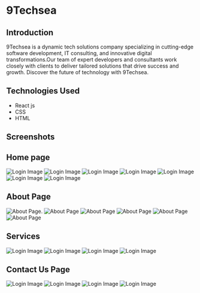 # 9Techsea

## Introduction

9Techsea is a dynamic tech solutions company specializing in cutting-edge software development, IT consulting, and innovative digital transformations.Our team of expert developers and consultants work closely with clients to deliver tailored solutions that drive success and growth. Discover the future of technology with 9Techsea. 

## Technologies Used

- React js
- CSS
- HTML

## Screenshots

## Home page


<img src="https://drive.usercontent.google.com/download?id=1DUoyuRLXIiVF4QbdypWXLJDYyvyw7Jko&authuser=0" alt="Login Image" style="max-width: 100%; height: auto;" />
<img src="https://drive.usercontent.google.com/download?id=1mRIAIZdl2WmlhhX4ml7RrnIejiMp8Qjh&authuser=0" alt="Login Image" style="max-width: 100%; height: auto;" />
<img src="https://drive.usercontent.google.com/download?id=1bmTh4ZLVXNN-x3Hn2JdXVrnnQCpd3Aic&authuser=0" alt="Login Image" style="max-width: 100%; height: auto;" />
<img src="https://drive.usercontent.google.com/download?id=15EtMnCEwc2_BB8SR53G84J2qUkf6nziq&authuser=0" alt="Login Image" style="max-width: 100%; height: auto;" />

<img src="https://drive.usercontent.google.com/download?id=1xbfZWi9L7v0-3UhcWSnL84AtiEMwuoq1&authuser=0" alt="Login Image" style="max-width: 100%; height: auto;" />
<img src="https://drive.usercontent.google.com/download?id=1Yai5I7kuz8CsSAQNLBBuTwS9jj7ryXmh&authuser=0" alt="Login Image" style="max-width: 100%; height: auto;" />
<img src="https://drive.usercontent.google.com/download?id=1hd4tdhGnFLK3kkLP2MB-O4HASC1oULar&authuser=0" alt="Login Image" style="max-width: 100%; height: auto;" />



## About Page
![About Page](https://i.postimg.cc/mZcSF4qg/Screenshot-2024-07-18-210239.png).
![About Page](https://i.postimg.cc/PrfDVJz6/Screenshot-2024-07-18-210300.png)
![About Page](https://i.postimg.cc/6qDQxJNG/Screenshot-2024-07-18-210336.png)
![About Page](https://i.postimg.cc/QCPqLttk/Screenshot-2024-07-18-210411.png)
![About Page](https://i.postimg.cc/ZKpfk88W/Screenshot-2024-07-18-210459.png)
![About Page](https://i.postimg.cc/3R0RSJsH/Screenshot-2024-07-18-210513.png)

<h2>Services</h2>
<img src="https://drive.usercontent.google.com/download?id=1d624YAkPPZy27knxwjg6RYqGpDzbm041&authuser=0" alt="Login Image" style="max-width: 100%; height: auto;" />
<img src="https://drive.usercontent.google.com/download?id=1dGgoAiXQcrUoGXptSPAgTi8o6seBKzXL&authuser=0" alt="Login Image" style="max-width: 100%; height: auto;" />
<img src="https://drive.usercontent.google.com/download?id=1-9V3NIKSggayPP1Uk1aEqsoFEtbaXvOe&authuser=0" alt="Login Image" style="max-width: 100%; height: auto;" />
<img src="https://drive.usercontent.google.com/download?id=1hd4tdhGnFLK3kkLP2MB-O4HASC1oULar&authuser=0" alt="Login Image" style="max-width: 100%; height: auto;" />

<h2>Contact Us Page</h2>
<img src="https://drive.usercontent.google.com/download?id=14uc0-LqaE3w9gQ8YRUKfSbsErfnJokH2&authuser=0" alt="Login Image" style="max-width: 100%; height: auto;" />
<img src="https://drive.usercontent.google.com/download?id=1lzh-RdD9l9sIRi0Y_TbMDY5_tz8fjGsH&authuser=0" alt="Login Image" style="max-width: 100%; height: auto;" />
<img src="https://drive.usercontent.google.com/download?id=1IbWxQFjZ5yF-Zhkvx3E2yaDuqAz4l_BX&authuser=0" alt="Login Image" style="max-width: 100%; height: auto;" />
<img src="https://drive.usercontent.google.com/download?id=1hd4tdhGnFLK3kkLP2MB-O4HASC1oULar&authuser=0" alt="Login Image" style="max-width: 100%; height: auto;" />



